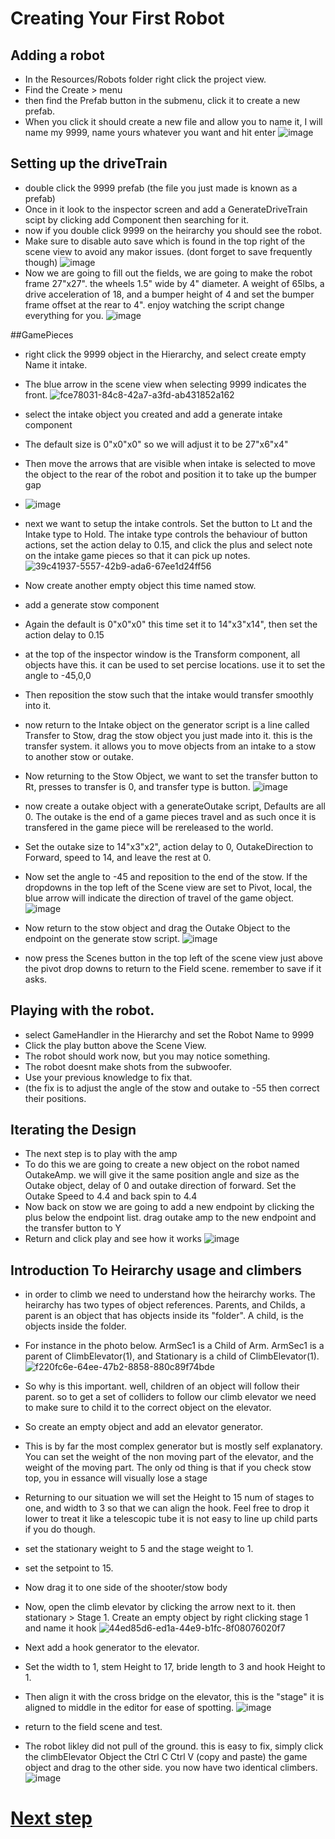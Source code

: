# Creating Your First Robot

## Adding a robot
* In the Resources/Robots folder right click the project view.
* Find the Create > menu
* then find the Prefab button in the submenu, click it to create a new prefab.
* When you click it should create a new file and allow you to name it, I will name my 9999, name yours whatever you want and hit enter
  ![image](https://github.com/user-attachments/assets/4868b1ca-64b9-44a3-899f-8e5b2914f200)

## Setting up the driveTrain
* double click the 9999 prefab (the file you just made is known as a prefab)
* Once in it look to the inspector screen and add a GenerateDriveTrain scipt by clicking add Component then searching for it.
* now if you double click 9999 on the heirarchy you should see the robot.
* Make sure to disable auto save which is found in the top right of the scene view to avoid any makor issues. (dont forget to save frequently though)
 ![image](https://github.com/user-attachments/assets/9eeae975-c456-4185-944e-90953338829f)
* Now we are going to fill out the fields, we are going to make the robot frame 27"x27". the wheels 1.5" wide by 4" diameter. A weight of 65lbs, a drive acceleration of 18, and a bumper height of 4 and set the bumper frame offset at the rear to 4". enjoy watching the script change everything for you.
![image](https://github.com/user-attachments/assets/cf7a88cf-8ebf-4d59-9700-4a989ad61be1)



##GamePieces
* right click the 9999 object in the Hierarchy, and select create empty Name it intake.
* The blue arrow in the scene view when selecting 9999 indicates the front.
  ![fce78031-84c8-42a7-a3fd-ab431852a162](https://github.com/user-attachments/assets/d09fc19f-4a25-4554-a065-142572a70b4c)
* select the intake object you created and add a generate intake component
* The default size is 0"x0"x0" so we will adjust it to be 27"x6"x4"
* Then move the arrows that are visible when intake is selected to move the object to the rear of the robot and position it to take up the bumper gap
* ![image](https://github.com/user-attachments/assets/2607b233-8431-4fc6-abfd-7e68763ede96)
* next we want to setup the intake controls. Set the button to Lt and the Intake type to Hold. The intake type controls the behaviour of button actions, set the action delay to 0.15, and click the plus and select note on the intake game pieces so that it can pick up notes.
 ![39c41937-5557-42b9-ada6-67ee1d24ff56](https://github.com/user-attachments/assets/c212a419-257c-4736-83dd-c9b6cdf9cb0a)
* Now create another empty object this time named stow.
* add a generate stow component
* Again the default is 0"x0"x0" this time set it to 14"x3"x14", then set the action delay to 0.15
* at the top of the inspector window is the Transform component, all objects have this. it can be used to set percise locations. use it to set the angle to -45,0,0
* Then reposition the stow such that the intake would transfer smoothly into it.
* now return to the Intake object on the generator script is a line called Transfer to Stow, drag the stow object you just made into it. this is the transfer system. it allows you to move objects from an intake to a stow to another stow or outake.
* Now returning to the Stow Object, we want to set the transfer button to Rt, presses to transfer is 0, and transfer type is button.
  ![image](https://github.com/user-attachments/assets/9bddc571-92f2-4dc0-ada5-c8b3f0f8b096)
* now create a outake object with a generateOutake script, Defaults are all 0. The outake is the end of a game pieces travel and as such once it is transfered in the game piece will be rereleased to the world.
* Set the outake size to 14"x3"x2", action delay to 0, OutakeDirection to Forward, speed to 14, and leave the rest at 0.
* Now set the angle to -45 and reposition to the end of the stow. If the dropdowns in the top left of the Scene view are set to Pivot, local, the blue arrow will indicate the direction of travel of the game object.
![image](https://github.com/user-attachments/assets/9ffd63d8-25e5-468e-9c31-95fedd8617bd)

* Now return to the stow object and drag the Outake Object to the endpoint on the generate stow script.
 ![image](https://github.com/user-attachments/assets/50a31568-5bfd-48a2-8d61-8292106d36b1)
* now press the Scenes button in the top left of the scene view just above the pivot drop downs to return to the Field scene. remember to save if it asks.

## Playing with the robot.
* select GameHandler in the Hierarchy and set the Robot Name to 9999
* Click the play button above the Scene View.
* The robot should work now, but you may notice something.
* The robot doesnt make shots from the subwoofer.
* Use your previous knowledge to fix that.
* (the fix is to adjust the angle of the stow and outake to -55 then correct their positions.

## Iterating the Design
* The next step is to play with the amp
* To do this we are going to create a new object on the robot named OutakeAmp. we will give it the same position angle and size as the Outake object, delay of 0 and outake direction of forward. Set the Outake Speed to 4.4 and back spin to 4.4
* Now back on stow we are going to add a new endpoint by clicking the plus below the endpoint list. drag outake amp to the new endpoint and the transfer button to Y
* Return and click play and see how it works
![image](https://github.com/user-attachments/assets/b2caebb9-01d2-4073-afc6-b6c7080bfa12)

## Introduction To Heirarchy usage and climbers
* in order to climb we need to understand how the heirarchy works. The heirarchy has two types of object references. Parents, and Childs, a parent is an object that has objects inside its "folder". A child, is the objects inside the folder.
* For instance in the photo below. ArmSec1 is a Child of Arm. ArmSec1 is a parent of ClimbElevator(1), and Stationary is a child of ClimbElevator(1).
 ![f220fc6e-64ee-47b2-8858-880c89f74bde](https://github.com/user-attachments/assets/959fa39d-081f-4253-b91f-c81e3c923100)

* So why is this important. well, children of an object will follow their parent. so to get a set of colliders to follow our climb elevator we need to make sure to child it to the correct object on the elevator.
* So create an empty object and add an elevator generator.
* This is by far the most complex generator but is mostly self explanatory. You can set the weight of the non moving part of the elevator, and the weight of the moving part. The only od thing is that if you check stow top, you in essance will visually lose a stage
* Returning to our situation we will set the Height to 15 num of stages to one, and width to 3 so that we can align the hook. Feel free to drop it lower to treat it like a telescopic tube it is not easy to line up child parts if you do though.
* set the stationary weight to 5 and the stage weight to 1.
* set the setpoint to 15.
* Now drag it to one side of the shooter/stow body
* Now, open the climb elevator by clicking the arrow next to it. then stationary > Stage 1. Create an empty object by right clicking stage 1 and name it hook
![44ed85d6-ed1a-44e9-b1fc-8f08076020f7](https://github.com/user-attachments/assets/bf430e82-574e-4a8c-a027-83cfbd5a6447)
* Next add a hook generator to the elevator.
* Set the width to 1, stem Height to 17, bride length to 3 and hook Height to 1.
* Then align it with the cross bridge on the elevator, this is the "stage" it is aligned to middle in the editor for ease of spotting.
![image](https://github.com/user-attachments/assets/183d3edb-a91d-465b-a11c-bc1bcbc67103)
* return to the field scene and test.
* The robot likley did not pull of the ground. this is easy to fix, simply click the climbElevator Object the Ctrl C Ctrl V (copy and paste) the game object and drag to the other side. you now have two identical climbers.
![image](https://github.com/user-attachments/assets/041f6cd3-d868-4591-9821-81f481efe1b3)



# [Next step](https://github.com/masonmm3/MoSimBuilder/blob/Stable/Documentation/SecondRobot.md)



